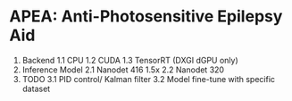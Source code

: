 # APEA: Anti-Photosensitive Epilepsy Aid  
1. Backend
  1.1 CPU
  1.2 CUDA
  1.3 TensorRT (DXGI dGPU only)
2. Inference Model
  2.1 Nanodet 416 1.5x
  2.2 Nanodet 320
3. TODO
  3.1 PID control/ Kalman filter
  3.2 Model fine-tune with specific dataset
